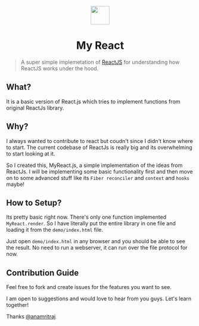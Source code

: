 <p align="center"><img width="50px" src="https://user-images.githubusercontent.com/11889942/51274497-6002f800-19f5-11e9-8574-4ebfce1611bb.png"/></p>

<h1 align="center">My React</h1> 

> A super simple implemetation of [ReactJS](https://github.com/facebook/react) for understanding how ReactJS works under the hood.


## What?
It is a basic version of React.js which tries to implement functions from original ReactJs library.

## Why?
I always wanted to contribute to react but coudn't since I didn't know where to start. The current codebase of ReactJs is really big and its overwhelming to start looking at it.

So I created this, MyReact.js, a simple implementation of the ideas from ReactJs. I will be implementing some basic functionality first and then move on to some advanced stuff like its `Fiber reconciler` and `context` and `hooks` maybe!

## How to Setup?
Its pretty basic right now. There's only one function implemented `MyReact.render`. So I have literally put the entire library in one file and loading it from the `demo/index.html` file.

Just open `demo/index.html` in any browser and you should be able to see the result. No need to run a webserver, it can run over the file protocol for now.

## Contribution Guide
Feel free to fork and create issues for the features you want to see.

I am open to suggestions and would love to hear from you guys. Let's learn together!

Thanks [@anamritraj](https://twitter.com/anamritraj)
